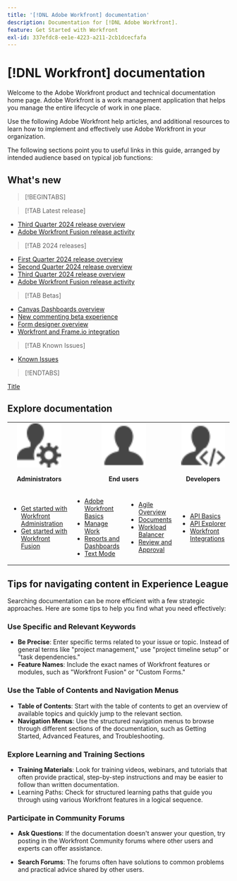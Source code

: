 ```yaml
---
title: '[!DNL Adobe Workfront] documentation'
description: Documentation for [!DNL Adobe Workfront].
feature: Get Started with Workfront
exl-id: 337efdc8-ee1e-4223-a211-2cb1dcecfafa
---
```

# [!DNL Workfront] documentation

Welcome to the Adobe Workfront product and technical documentation home page. Adobe Workfront is a work management application that helps you manage the entire lifecycle of work in one place.

Use the following Adobe Workfront help articles, and additional resources to learn how to implement and effectively use Adobe Workfront in your organization.

The following sections point you to useful links in this guide, arranged by intended audience based on typical job functions:

## What's new


>[!BEGINTABS]

>[!TAB Latest release]

* [Third Quarter 2024 release overview](/help/quicksilver/product-announcements/product-releases/24-q3-release-activity/24-q3-release-overview.md)
* [Adobe Workfront Fusion release activity](/help/quicksilver/product-announcements/product-releases/fusion-release-activity/fusion-release-activity.md)

>[!TAB 2024 releases]

* [First Quarter 2024 release overview](/help/quicksilver/product-announcements/product-releases/24-q1-release-activity/24-q1-release-overview.md)
* [Second Quarter 2024 release overview](/help/quicksilver/product-announcements/product-releases/24-q2-release-activity/24-q2-release-overview.md)
* [Third Quarter 2024 release overview](/help/quicksilver/product-announcements/product-releases/24-q3-release-activity/24-q3-release-overview.md)
* [Adobe Workfront Fusion release activity](/help/quicksilver/product-announcements/product-releases/fusion-release-activity/fusion-release-activity.md)

>[!TAB Betas]

* [Canvas Dashboards overview](/help/quicksilver/reports-and-dashboards/dashboards/creating-and-managing-dashboards/canvas-dashboards-overview.md)
* [New commenting beta experience](../betas/new-commenting-experience-beta/new-commenting-beta-experience-information.md)
* [Form designer overview](../../administration-and-setup/customize-workfront/create-manage-custom-forms/form-designer/form-designer-overview.md)
* [Workfront and Frame.io integration](/help/quicksilver/review-and-approve-work/Documents/wf-frame-alpha.md)

>[!TAB Known Issues]

* [Known Issues](https://experienceleague.adobe.com/en/docs/workfront-known-issues/issues/overview)


>[!ENDTABS]

<a href="/URL">Title</a>

## Explore documentation

<table>
 
  <tr tr style="border: 0;">
    <td style="text-align: center;"><img src="assets/admin.svg" style="width: 100px; height: 100px;"><p><b>Administrators</b></p></td>
    <td colspan="2" style="text-align: center;"><img src="assets/user.svg" style="width: 100px; height: 100px;"><p><b>End users <!--Individual contributors--></b></p></td>
    <td style="text-align: center;"><img src="assets/developer.svg" style="width: 100px; height: 100px;"><p><b>Developers</b></p></td>
  </tr>
  <tr tr style="border: 0;">
    <td>
    <ul>
    <li><a href="/help/quicksilver/administration-and-setup/get-started-wf-administration/get-started-with-wf-administration.md">Get started with Workfront Administration</a></li>
    <li><a href="/help/quicksilver/workfront-fusion/get-started/get-started.md">Get started with Workfront Fusion</li>
    </ul>
 </td>
    <td>
        <ul>
        <li><a href="/help/quicksilver/workfront-basics/workfront-basics.md">Adobe Workfront Basics</a></li>
        <li><a href="/help/quicksilver/manage-work/manage-work.md">Manage Work</a></li>
        <li><a href="/help/quicksilver/reports-and-dashboards/reports-and-dashboards-overview.md">Reports and Dashboards</a></li>
        <li><a href="/help/quicksilver/reports-and-dashboards/reports/text-mode/text-mode-resources.md">Text Mode</a></li>
        </ul>
    </td>
    <td><ul>
        <li><a href="/help/quicksilver/agile/agile-overview.md">Agile Overview</a></li>
        <li><a href="/help/quicksilver/documents/documents-overview.md">Documents</a></li>
        <li><a href="/help/quicksilver/resource-mgmt/workload-balancer/workload-balancer.md">Workload Balancer</a></li>
        <li><a href="URL">Review and Approval</a></li>
        </ul></td>
    <td><ul>
        <li><a href="/help/quicksilver/wf-api/general/api-basics.md">API Basics</a></li>
        <li><a href="https://developer.adobe.com/workfront/api-explorer/">API Explorer</a></li>
        <li><a href="/help/quicksilver/workfront-integrations-and-apps/workfront-integrations.md">Workfront Integrations</a></li>
        </ul></td>
  </tr>
</table>

## Tips for navigating content in Experience League

Searching documentation can be more efficient with a few strategic approaches. Here are some tips to help you find what you need effectively:

### Use Specific and Relevant Keywords

* **Be Precise**: Enter specific terms related to your issue or topic. Instead of general terms like "project management," use "project timeline setup" or "task dependencies."
* **Feature Names**: Include the exact names of Workfront features or modules, such as "Workfront Fusion" or "Custom Forms."

### Use the Table of Contents and Navigation Menus

* **Table of Contents**: Start with the table of contents to get an overview of available topics and quickly jump to the relevant section.
* **Navigation Menus**: Use the structured navigation menus to browse through different sections of the documentation, such as Getting Started, Advanced Features, and Troubleshooting.

### Explore Learning and Training Sections

* **Training Materials**: Look for training videos, webinars, and tutorials that often provide practical, step-by-step instructions and may be easier to follow than written documentation.
* Learning Paths: Check for structured learning paths that guide you through using various Workfront features in a logical sequence.

### Participate in Community Forums

* **Ask Questions**: If the documentation doesn't answer your question, try posting in the Workfront Community forums where other users and experts can offer assistance.

* **Search Forums**: The forums often have solutions to common problems and practical advice shared by other users.